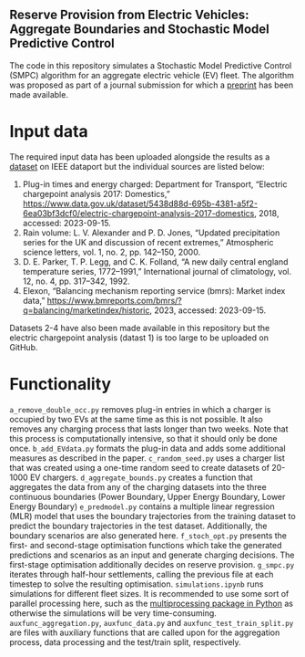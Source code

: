 ## Reserve Provision from Electric Vehicles: Aggregate Boundaries and Stochastic Model Predictive Control

The code in this repository simulates a Stochastic Model Predictive Control (SMPC) algorithm for an aggregate electric vehicle (EV) fleet. The algorithm was proposed as part of a journal submission for which a [preprint](https://doi.org/10.48550/arXiv.2406.07454) has been made available.

# Input data

The required input data has been uploaded alongside the results as a [dataset](https://dx.doi.org/10.21227/ckmr-1g77) on IEEE dataport but the individual sources are listed below:
1. Plug-in times and energy charged: Department for Transport, “Electric chargepoint analysis 2017: Domestics,” <https://www.data.gov.uk/dataset/5438d88d-695b-4381-a5f2-6ea03bf3dcf0/electric-chargepoint-analysis-2017-domestics>, 2018, accessed: 2023-09-15.
2. Rain volume: L. V. Alexander and P. D. Jones, “Updated precipitation series for the UK and discussion of recent extremes,” Atmospheric science letters, vol. 1, no. 2, pp. 142–150, 2000.
3. D. E. Parker, T. P. Legg, and C. K. Folland, “A new daily central england temperature series, 1772–1991,” International journal of climatology, vol. 12, no. 4, pp. 317–342, 1992.
4. Elexon, “Balancing mechanism reporting service (bmrs): Market index data,” <https://www.bmreports.com/bmrs/?q=balancing/marketindex/historic>, 2023, accessed: 2023-09-15.

Datasets 2-4 have also been made available in this repository but the electric chargepoint analysis (datast 1) is too large to be uploaded on GitHub.

# Functionality

`a_remove_double_occ.py` removes plug-in entries in which a charger is occupied by two EVs at the same time as this is not possible. It also removes any charging process that lasts longer than two weeks. Note that this process is computationally intensive, so that it should only be done once.
`b_add_EVdata.py` formats the plug-in data and adds some additional measures as described in the paper.
`c_random_seed.py` uses a charger list that was created using a one-time random seed to create datasets of 20-1000 EV chargers.
`d_aggregate_bounds.py` creates a function that aggregates the data from any of the charging datasets into the three continuous boundaries (Power Boundary, Upper Energy Boundary, Lower Energy Boundary)
`e_predmodel.py` contains a multiple linear regression (MLR) model that uses the boundary trajectories from the training dataset to predict the boundary trajectories in the test dataset. Additionally, the boundary scenarios are also generated here.
`f_stoch_opt.py` presents the first- and second-stage optimisation functions which take the generated predictions and scenarios as an input and generate charging decisions. The first-stage optimisation additionally decides on reserve provision.
`g_smpc.py` iterates through half-hour settlements, calling the previous file at each timestep to solve the resulting optimisation.
`simulations.ipynb` runs simulations for different fleet sizes. It is recommended to use some sort of parallel processing here, such as the [multiprocessing package in Python](https://docs.python.org/3/library/multiprocessing.html#module-multiprocessing) as otherwise the simulations will be very time-consuming.
`auxfunc_aggregation.py`, `auxfunc_data.py` and `auxfunc_test_train_split.py` are files with auxiliary functions that are called upon for the aggregation process, data processing and the test/train split, respectively.